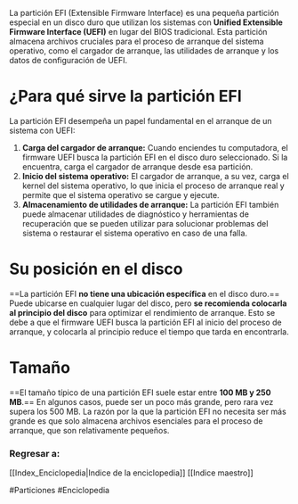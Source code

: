 La partición EFI (Extensible Firmware Interface) es una pequeña partición especial en un disco duro que utilizan los sistemas con **Unified Extensible Firmware Interface (UEFI)** en lugar del BIOS tradicional. Esta partición almacena archivos cruciales para el proceso de arranque del sistema operativo, como el cargador de arranque, las utilidades de arranque y los datos de configuración de UEFI.

# ¿Para qué sirve la partición EFI

La partición EFI desempeña un papel fundamental en el arranque de un sistema con UEFI:

1. **Carga del cargador de arranque:** Cuando enciendes tu computadora, el firmware UEFI busca la partición EFI en el disco duro seleccionado. Si la encuentra, carga el cargador de arranque desde esa partición.
2. **Inicio del sistema operativo:** El cargador de arranque, a su vez, carga el kernel del sistema operativo, lo que inicia el proceso de arranque real y permite que el sistema operativo se cargue y ejecute.
3. **Almacenamiento de utilidades de arranque:** La partición EFI también puede almacenar utilidades de diagnóstico y herramientas de recuperación que se pueden utilizar para solucionar problemas del sistema o restaurar el sistema operativo en caso de una falla.
# Su posición en el disco

==La partición EFI **no tiene una ubicación específica** en el disco duro.== Puede ubicarse en cualquier lugar del disco, pero **se recomienda colocarla al principio del disco** para optimizar el rendimiento de arranque. Esto se debe a que el firmware UEFI busca la partición EFI al inicio del proceso de arranque, y colocarla al principio reduce el tiempo que tarda en encontrarla.
# Tamaño
==El tamaño típico de una partición EFI suele estar entre **100 MB y 250 MB**.== En algunos casos, puede ser un poco más grande, pero rara vez supera los 500 MB. La razón por la que la partición EFI no necesita ser más grande es que solo almacena archivos esenciales para el proceso de arranque, que son relativamente pequeños.
### Regresar a:
[[Index_Enciclopedia|Indice de la enciclopedia]]
[[Indice maestro]]

#Particiones #Enciclopedia 